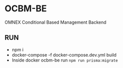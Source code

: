 # OCBM-BE

OMNEX Conditional Based Management Backend

## RUN

- npm i
- docker-compose -f docker-compose.dev.yml build
- Inside docker ocbm-be run `npm run prisma:migrate`
